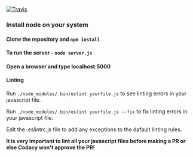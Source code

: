 [![Travis](https://img.shields.io/travis/rust-lang/rust.svg?style=plastic)](https://github.com/systers/slack-ghc)

### Install node on your system
#### Clone the repository and `npm install`
#### To run the server - `node server.js`
#### Open a browser and type localhost:5000

#### Linting
Run `./node_modules/.bin/eslint yourfile.js` to see linting errors in your javascript file.

Run `./node_modules/.bin/eslint yourfile.js --fix` to fix linting errors in your javascript file.

Edit the .eslintrc.js file to add any exceptions to the dafault linting rules.

**It is very important to lint all your javascript files before making a PR or else Codacy won't approve the PR!**